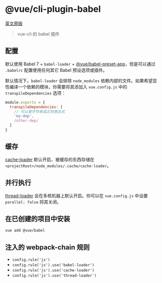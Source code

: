 # @vue/cli-plugin-babel

[英文原版](https://github.com/vuejs/vue-cli/tree/dev/packages/\@vue/cli-plugin-babel/README.md)

> vue-cli 的 babel 插件

## 配置

默认使用 Babel 7 + `babel-loader` + [@vue/babel-preset-app](../vue-babel-preset-app/README.md)，但是可以通过 `.babelrc` 配置使用任何其它 Babel 预设选项或插件。

默认情况下，`babel-loader` 会排除 `node_modules` 依赖内部的文件。如果希望显性编译一个依赖的模块，你需要将其添加入 `vue.config.js` 中的 `transpileDependencies` 选项：

``` js
module.exports = {
  transpileDependencies: [
    // 可以是字符串或正则表达式
    'my-dep',
    /other-dep/
  ]
}
```

## 缓存

[cache-loader](https://github.com/webpack-contrib/cache-loader) 默认开启，被缓存的东西存储在 `<projectRoot>/node_modules/.cache/cache-loader`。

## 并行执行

[thread-loader](https://github.com/webpack-contrib/thread-loader) 会在多核机器上默认开启。你可以在 `vue.config.js` 中设置 `parallel: false` 将其关闭。

## 在已创建的项目中安装

``` sh
vue add @vue/babel
```

## 注入的 webpack-chain 规则

- `config.rule('js')`
- `config.rule('js').use('babel-loader')`
- `config.rule('js').use('cache-loader')`
- `config.rule('js').use('thread-loader')`
